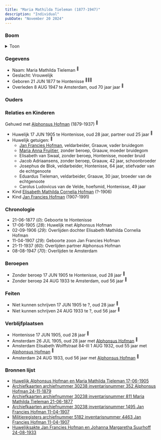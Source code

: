 ```yaml
---
title: "Maria Mathilda Tieleman (1877-1947)"
description: "Individual"
pubDate: "November 20 2024"
---
```


### Boom
<details><summary>Toon</summary>

![test](https://www.plantuml.com/plantuml/svg/ZPDTRzem58Rl_IkEoiMka1822q68DbH9DwHsQ6jtCqte93ub5ewDR2E4glxtEH1HwAQLEzldwtbVspVMeN6RMZAx4cgD1ciei5mjZTueVgkbDk0CAkj3f1oh12SeXIab7TPKhzqEQgeBClPmP1qPqcwt9dRIjPHeBRmm09XgmyayLg9SAR9sFAvHgCa48lRAs2UOxqTPnWubL_Te1C8zkaf8Zl0eI5ADwWhGmjSWw0rYEBRevDCioY8_v-NPv_5N68yAB7QBGZidQJI1NWYpfmS8Xt4CNxHof8IrT99kLnif5wZueZJQsa9xHbytXFJf3iAa7qDQDn8vrWrl2vdATQMLtLZVzFcCBWBeP54-oAV_e-h3mxUV3LK2TmPni_sOo2lProJHEL9BD1vjYNEXbZurZ0-Yas2m1yk381Z6q95YMRaTIQct7kvOcabXiI1NlRb-guqYwU_XdRmuX0jCluRh2_J0ZspUC7x-bvmPAiZzIom5_ULntBl4up24TFwz6N3gruTOOHzcQUDT4fvnjK-lsstTPErjlnsqBdTRezxjUwprh_lBVnjEwlSnm6v8SVyf_m00)
</details>

### Gegevens
- Naam: Maria Mathilda Tieleman <sup><a href="../s00426/" style="text-decoration:none" title="Huwelijk Alphonsus Hofman en Maria Mathilda Tieleman 17-06-1905">:link:</a></sup>
- Geslacht: Vrouwelijk
- Geboren 21 JUN 1877 te Hontenisse <sup><a href="../s00426/" style="text-decoration:none" title="Huwelijk Alphonsus Hofman en Maria Mathilda Tieleman 17-06-1905">:link:</a><a href="../s00450/" style="text-decoration:none" title="Archiefkaarten archiefnummer 30238 inventarisnummer 352 Alphonsus Hofman 24-11-1879">:link:</a><a href="../s00451/" style="text-decoration:none" title="Archiefkaarten archiefnummer 30238 inventarisnummer 811 Maria Mathilda Tieleman 21-06-1877">:link:</a></sup>
- Overleden 8 AUG 1947 te Amsterdam, oud 70 jaar jaar <sup><a href="../s00451/" style="text-decoration:none" title="Archiefkaarten archiefnummer 30238 inventarisnummer 811 Maria Mathilda Tieleman 21-06-1877">:link:</a></sup>

### Ouders

### Relaties en Kinderen

Gehuwd met [Alphonsus Hofman](../i00253/) (1879-1937) <sup><a href="../s00426/" style="text-decoration:none" title="Huwelijk Alphonsus Hofman en Maria Mathilda Tieleman 17-06-1905">:link:</a></sup>
- Huwelijk 17 JUN 1905 te Hontenisse, oud 28 jaar, partner oud 25 jaar <sup><a href="../s00426/" style="text-decoration:none" title="Huwelijk Alphonsus Hofman en Maria Mathilda Tieleman 17-06-1905">:link:</a></sup>
- Huwelijk getuigen:  <sup><a href="../s00426/" style="text-decoration:none" title="Huwelijk Alphonsus Hofman en Maria Mathilda Tieleman 17-06-1905">:link:</a></sup>
  - [Jan Francies Hofman](../i00035/), veldarbeider, Graauw, vader bruidegom
  - [Maria Anna Fruijtier](../i00039/), zonder beroep, Graauw, moeder bruidegom
  - Elisabeth van Swaal, zonder beroep, Hontenisse, moeder bruid
  - Jacob Adriaansens, zonder beroep, Graauw, 42 jaar, schoonbroeder
  - Josephus de Blok, veldarbeider, Hontenisse, 64 jaar, stiefvader van de echtgenoote
  - Eduardus Tieleman, veldarbeider, Graauw, 30 jaar, broeder van de echtgenoote
  - Carolus Ludovicus van de Velde, hoefsmid, Hontenisse, 49 jaar
- Kind [Elisabeth Mathilda Cornelia Hofman](../i00271/) (?-1906)
- Kind [Jan Francies Hofman](../i00272/) (1907-1991)

### Chronologie
- 21-06-1877 (<i>0</i>): Geboorte te Hontenisse
- 17-06-1905 (<i>28</i>): Huwelijk met Alphonsus Hofman
- 02-09-1906 (<i>29</i>): Overlijden dochter Elisabeth Mathilda Cornelia Hofman
- 11-04-1907 (<i>29</i>): Geboorte zoon Jan Francies Hofman
- 21-11-1937 (<i>60</i>): Overlijden partner Alphonsus Hofman
- 08-08-1947 (<i>70</i>): Overlijden te Amsterdam

### Beroepen
- Zonder beroep 17 JUN 1905 te Hontenisse, oud 28 jaar <sup><a href="../s00426/" style="text-decoration:none" title="Huwelijk Alphonsus Hofman en Maria Mathilda Tieleman 17-06-1905">:link:</a></sup>
- Zonder beroep 24 AUG 1933 te Amsterdam, oud 56 jaar <sup><a href="../s00454/" style="text-decoration:none" title="Huwelijksakte Jan Francies Hofman en Johanna Margaretha Suurhoff 24-08-1933">:link:</a></sup>

### Feiten
- Niet kunnen schrijven 17 JUN 1905 te ?, oud 28 jaar <sup><a href="../s00426/" style="text-decoration:none" title="Huwelijk Alphonsus Hofman en Maria Mathilda Tieleman 17-06-1905">:link:</a></sup>
- Niet kunnen schrijven 24 AUG 1933 te ?, oud 56 jaar <sup><a href="../s00454/" style="text-decoration:none" title="Huwelijksakte Jan Francies Hofman en Johanna Margaretha Suurhoff 24-08-1933">:link:</a></sup>

### Verblijfplaatsen
- Hontenisse  17 JUN 1905, oud 28 jaar  <sup><a href="../s00426/" style="text-decoration:none" title="Huwelijk Alphonsus Hofman en Maria Mathilda Tieleman 17-06-1905">:link:</a></sup>
- Amsterdam  26 JUL 1905, oud 28 jaar met [Alphonsus Hofman](../i00253/) <sup><a href="../s00451/" style="text-decoration:none" title="Archiefkaarten archiefnummer 30238 inventarisnummer 811 Maria Mathilda Tieleman 21-06-1877">:link:</a></sup>
- Amsterdam Elisabeth Wolffstraat 84-III 1 AUG 1932, oud 55 jaar met [Alphonsus Hofman](../i00253/) <sup><a href="../s00451/" style="text-decoration:none" title="Archiefkaarten archiefnummer 30238 inventarisnummer 811 Maria Mathilda Tieleman 21-06-1877">:link:</a></sup>
- Amsterdam  24 AUG 1933, oud 56 jaar met [Alphonsus Hofman](../i00253/) <sup><a href="../s00454/" style="text-decoration:none" title="Huwelijksakte Jan Francies Hofman en Johanna Margaretha Suurhoff 24-08-1933">:link:</a></sup>

### Bronnen lijst
- [Huwelijk Alphonsus Hofman en Maria Mathilda Tieleman 17-06-1905](../s00426/)
- [Archiefkaarten archiefnummer 30238 inventarisnummer 352 Alphonsus Hofman 24-11-1879](../s00450/)
- [Archiefkaarten archiefnummer 30238 inventarisnummer 811 Maria Mathilda Tieleman 21-06-1877](../s00451/)
- [Archiefkaarten archiefnummer 30238 inventarisnummer 1495 Jan Francies Hofman 11-04-1907](../s00452/)
- [Militieregisters archiefnummer 5182 inventarisnummer 4463 Jan Francies Hofman 11-04-1907 ](../s00453/)
- [Huwelijksakte Jan Francies Hofman en Johanna Margaretha Suurhoff 24-08-1933](../s00454/)